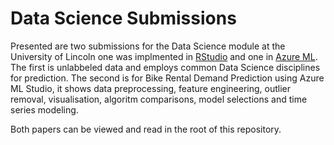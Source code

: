 # Data Science Submissions

Presented are two submissions for the Data Science module at the University of Lincoln one was implmented in [RStudio](https://www.rstudio.com/) and one in [Azure ML](https://studio.azureml.net/). The first is unlabbeled data and employs common Data Science disciplines for prediction. The second is for Bike Rental Demand Prediction using Azure ML Studio, it shows data preprocessing, feature engineering, outlier removal, visualisation, algoritm comparisons, model selections and time series modeling.

Both papers can be viewed and read in the root of this repository.
